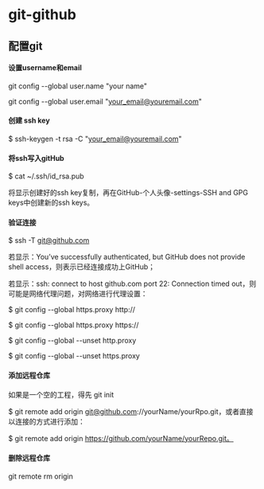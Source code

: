 # git-github

## 配置git

#### 设置username和email

git config --global user.name "your name"

git config --global user.email "your_email@youremail.com"

#### 创建 ssh key

$ ssh-keygen -t rsa -C "your_email@youremail.com"

#### 将ssh写入gitHub

$ cat ~/.ssh/id_rsa.pub

将显示创建好的ssh key复制，再在GitHub-个人头像-settings-SSH and GPG keys中创建新的ssh keys。

#### 验证连接

$ ssh -T git@github.com

若显示：You’ve successfully authenticated, but GitHub does not provide shell access，则表示已经连接成功上GitHub；

若显示：ssh: connect to host github.com port 22: Connection timed out，则可能是网络代理问题，对网络进行代理设置：

$ git config --global https.proxy http://

$ git config --global https.proxy https://

$ git config --global --unset http.proxy

$ git config --global --unset https.proxy

#### 添加远程仓库

如果是一个空的工程，得先 git init

$ git remote add origin git@github.com://yourName/yourRpo.git，或者直接以连接的方式进行添加：

$ git remote add origin https://github.com/yourName/yourRepo.git。

#### 删除远程仓库

git remote rm origin
